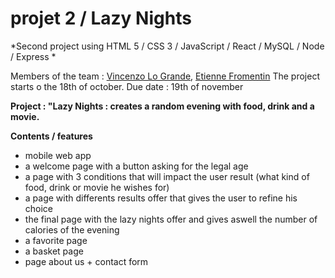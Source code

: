 # projet 2 / Lazy Nights
*Second project using HTML 5 / CSS 3 / JavaScript / React / MySQL / Node / Express *


Members of the team : [Vincenzo Lo Grande](https://github.com/Ambre-Thevenin), [Etienne Fromentin](https://github.com/Arezki-kaki)
The project starts o the 18th of october. 
Due date : 19th of november

**Project : "Lazy Nights : creates a random evening with food, drink and a movie.**

**Contents / features** 

- mobile web app
- a welcome page with a button asking for the legal age
- a page with 3 conditions that will impact the user result (what kind of food, drink or movie he wishes for)
- a page with differents results offer that gives the user to refine his choice
- the final page with the lazy nights offer and gives aswell the number of calories of the evening
- a favorite page
- a basket page
- page about us + contact form


